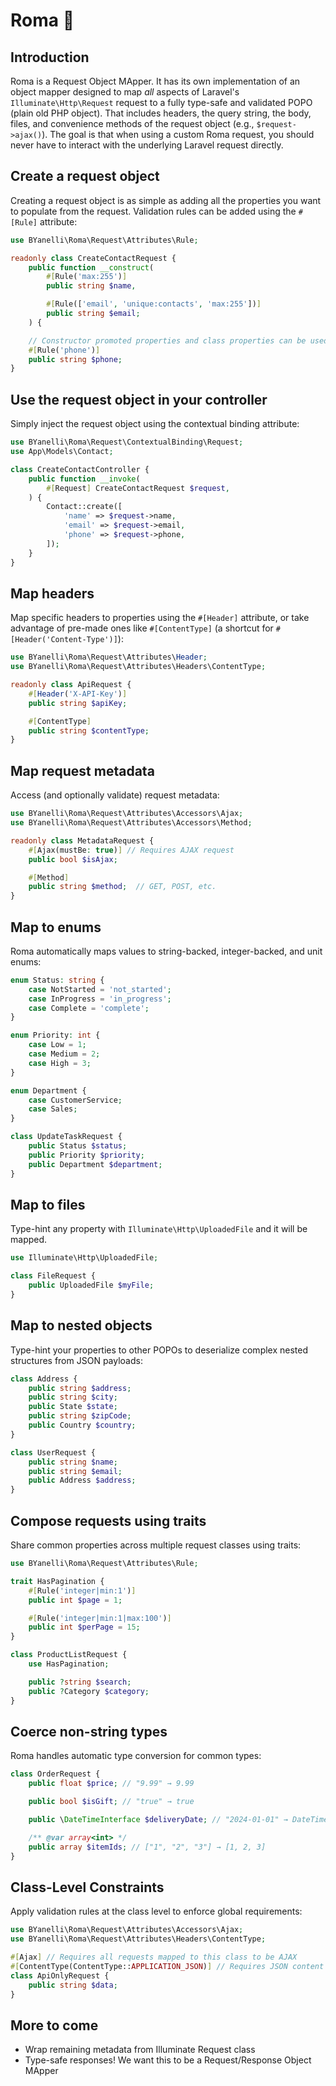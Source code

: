 # Roma 🍅

## Introduction

Roma is a Request Object MApper. It has its own implementation of an object mapper designed to map _all_ aspects of Laravel's `Illuminate\Http\Request` request to a fully type-safe and validated POPO (plain old PHP object). That includes headers, the query string, the body, files, and convenience methods of the request object (e.g., `$request->ajax()`). The goal is that when using a custom Roma request, you should never have to interact with the underlying Laravel request directly.

## Create a request object

Creating a request object is as simple as adding all the properties you want to populate from the request. Validation rules can be added using the `#[Rule]` attribute:

```php
use BYanelli\Roma\Request\Attributes\Rule;

readonly class CreateContactRequest {
    public function __construct(
        #[Rule('max:255')]
        public string $name,

        #[Rule(['email', 'unique:contacts', 'max:255'])]
        public string $email;    
    ) {

    // Constructor promoted properties and class properties can be used interchangeably.
    #[Rule('phone')]
    public string $phone;
}
```

## Use the request object in your controller

Simply inject the request object using the contextual binding attribute:

```php
use BYanelli\Roma\Request\ContextualBinding\Request;
use App\Models\Contact;

class CreateContactController {
    public function __invoke(
        #[Request] CreateContactRequest $request,
    ) {
        Contact::create([
            'name' => $request->name,
            'email' => $request->email,
            'phone' => $request->phone,
        ]);
    }
}
```

## Map headers

Map specific headers to properties using the `#[Header]` attribute, or take advantage of pre-made ones like `#[ContentType]` (a shortcut for `#[Header('Content-Type')]`):

```php
use BYanelli\Roma\Request\Attributes\Header; 
use BYanelli\Roma\Request\Attributes\Headers\ContentType;

readonly class ApiRequest { 
    #[Header('X-API-Key')]
    public string $apiKey;

    #[ContentType]
    public string $contentType;
}
``` 

## Map request metadata

Access (and optionally validate) request metadata:

```php
use BYanelli\Roma\Request\Attributes\Accessors\Ajax;
use BYanelli\Roma\Request\Attributes\Accessors\Method;

readonly class MetadataRequest {
    #[Ajax(mustBe: true)] // Requires AJAX request
    public bool $isAjax;

    #[Method]
    public string $method;  // GET, POST, etc.
}
``` 

## Map to enums

Roma automatically maps values to string-backed, integer-backed, and unit enums:

```php
enum Status: string { 
    case NotStarted = 'not_started';
    case InProgress = 'in_progress';
    case Complete = 'complete';
}

enum Priority: int {
    case Low = 1; 
    case Medium = 2; 
    case High = 3;
}

enum Department {
    case CustomerService;
    case Sales;
}

class UpdateTaskRequest {
    public Status $status; 
    public Priority $priority;
    public Department $department;
}
``` 

## Map to files

Type-hint any property with `Illuminate\Http\UploadedFile` and it will be mapped.

```php
use Illuminate\Http\UploadedFile;

class FileRequest {
    public UploadedFile $myFile;
}
```

## Map to nested objects

Type-hint your properties to other POPOs to deserialize complex nested structures from JSON payloads:

```php
class Address { 
    public string $address; 
    public string $city; 
    public State $state;
    public string $zipCode; 
    public Country $country; 
}

class UserRequest { 
    public string $name; 
    public string $email; 
    public Address $address; 
}
``` 

## Compose requests using traits

Share common properties across multiple request classes using traits:

```php
use BYanelli\Roma\Request\Attributes\Rule;

trait HasPagination {
    #[Rule('integer|min:1')] 
    public int $page = 1;

    #[Rule('integer|min:1|max:100')]
    public int $perPage = 15;
}

class ProductListRequest {
    use HasPagination;

    public ?string $search;
    public ?Category $category;
}
```

## Coerce non-string types

Roma handles automatic type conversion for common types:

```php
class OrderRequest { 
    public float $price; // "9.99" → 9.99

    public bool $isGift; // "true" → true

    public \DateTimeInterface $deliveryDate; // "2024-01-01" → DateTime object

    /** @var array<int> */
    public array $itemIds; // ["1", "2", "3"] → [1, 2, 3]
}
``` 

## Class-Level Constraints

Apply validation rules at the class level to enforce global requirements:

```php
use BYanelli\Roma\Request\Attributes\Accessors\Ajax;
use BYanelli\Roma\Request\Attributes\Headers\ContentType;

#[Ajax] // Requires all requests mapped to this class to be AJAX 
#[ContentType(ContentType::APPLICATION_JSON)] // Requires JSON content type
class ApiOnlyRequest { 
    public string $data;
}
```

## More to come

* Wrap remaining metadata from Illuminate Request class
* Type-safe responses! We want this to be a Request/Response Object MApper
